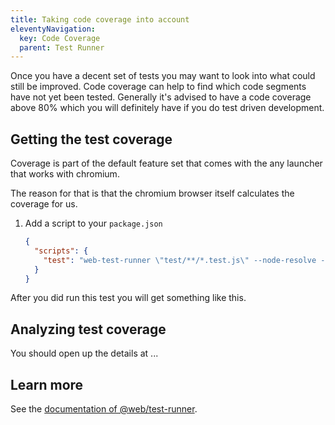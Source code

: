 ```yaml
---
title: Taking code coverage into account
eleventyNavigation:
  key: Code Coverage
  parent: Test Runner
---
```


Once you have a decent set of tests you may want to look into what could still be improved.
Code coverage can help to find which code segments have not yet been tested.
Generally it's advised to have a code coverage above 80% which you will definitely have if you do test driven development.

## Getting the test coverage

Coverage is part of the default feature set that comes with the any launcher that works with chromium.

The reason for that is that the chromium browser itself calculates the coverage for us.

1. Add a script to your `package.json`
   ```json
   {
     "scripts": {
       "test": "web-test-runner \"test/**/*.test.js\" --node-resolve --coverage"
     }
   }
   ```

After you did run this test you will get something like this.

## Analyzing test coverage

You should open up the details at ...

## Learn more

See the [documentation of @web/test-runner](../../docs/test-runner/overview.md).
